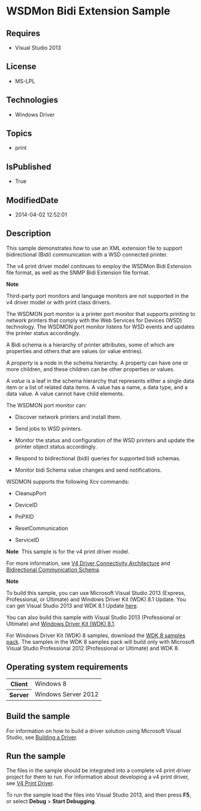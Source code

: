 # WSDMon Bidi Extension Sample
## Requires
* Visual Studio 2013
## License
* MS-LPL
## Technologies
* Windows Driver
## Topics
* print
## IsPublished
* True
## ModifiedDate
* 2014-04-02 12:52:01
## Description

<div id="mainSection">
<p>This sample demonstrates how to use an XML extension file to support bidirectional (Bidi) communication with a WSD connected printer.
</p>
<p>The v4 print driver model continues to employ the WSDMon Bidi Extension file format, as well as the SNMP Bidi Extension file format.</p>
<p class="note"><b>Note</b>&nbsp;&nbsp;</p>
<p class="note">Third-party port monitors and language monitors are not supported in the v4 driver model or with print class drivers.</p>
<p></p>
<p>The WSDMON port monitor is a printer port monitor that supports printing to network printers that comply with the Web Services for Devices (WSD) technology. The WSDMON port monitor listens for WSD events and updates the printer status accordingly.</p>
<p>A Bidi schema is a hierarchy of printer attributes, some of which are properties and others that are values (or value entries).</p>
<p>A <i>property</i> is a node in the schema hierarchy. A property can have one or more children, and these children can be other properties or values.</p>
<p>A <i>value</i> is a leaf in the schema hierarchy that represents either a single data item or a list of related data items. A value has a name, a data type, and a data value. A value cannot have child elements.</p>
<p>The WSDMON port monitor can:</p>
<ul>
<li>
<p>Discover network printers and install them.</p>
</li><li>
<p>Send jobs to WSD printers.</p>
</li><li>
<p>Monitor the status and configuration of the WSD printers and update the printer object status accordingly.</p>
</li><li>
<p>Respond to bidirectional (bidi) queries for supported bidi schemas.</p>
</li><li>
<p>Monitor bidi Schema value changes and send notifications.</p>
</li></ul>
<p>WSDMON supports the following Xcv commands:</p>
<ul>
<li>
<p>CleanupPort</p>
</li><li>
<p>DeviceID</p>
</li><li>
<p>PnPXID</p>
</li><li>
<p>ResetCommunication</p>
</li><li>
<p>ServiceID</p>
</li></ul>
<p class="note"><b>Note</b>&nbsp;&nbsp;This sample is for the v4 print driver model.</p>
<p>For more information, see <a href="http://msdn.microsoft.com/en-us/library/windows/hardware/">
V4 Driver Connectivity Architecture</a> and <a href="http://msdn.microsoft.com/en-us/library/windows/hardware/ff545169(v=vs.85).aspx">
Bidirectional Communication Schema</a>.</p>
<p class="note"><b>Note</b>&nbsp;&nbsp;</p>
<p class="note">To build this sample, you can use Microsoft Visual Studio&nbsp;2013 (Express, Professional, or Ultimate) and Windows Driver Kit (WDK)&nbsp;8.1 Update. You can get Visual Studio&nbsp;2013 and WDK&nbsp;8.1 Update
<a href="http://go.microsoft.com/fwlink/p/?LInkID=239721">here</a>.</p>
<p class="note">You can also build this sample with Visual Studio&nbsp;2013 (Professional or Ultimate) and
<a href="http://go.microsoft.com/fwlink/p/?LInkID=391348">Windows Driver Kit (WDK)&nbsp;8.1</a>.</p>
<p class="note">For Windows Driver Kit (WDK)&nbsp;8 samples, download the <a href=" http://go.microsoft.com/fwlink/?LinkId=317090">
WDK&nbsp;8 samples pack</a>. The samples in the WDK&nbsp;8 samples pack will build only with Microsoft Visual Studio Professional&nbsp;2012 (Professional or Ultimate) and WDK&nbsp;8.</p>
<p></p>
<h2>Operating system requirements</h2>
<table>
<tbody>
<tr>
<th>Client</th>
<td><dt>Windows&nbsp;8 </dt></td>
</tr>
<tr>
<th>Server</th>
<td><dt>Windows Server&nbsp;2012 </dt></td>
</tr>
</tbody>
</table>
<h2>Build the sample</h2>
<p>For information on how to build a driver solution using Microsoft Visual Studio, see
<a href="http://msdn.microsoft.com/en-us/library/windows/hardware/ff554644">Building a Driver</a>.</p>
<h2>Run the sample</h2>
<p>The files in the sample should be integrated into a complete v4 print driver project for them to run. For information about developing a v4 print driver, see
<a href="http://msdn.microsoft.com/en-US/library/windows/hardware/hh706306(v=vs.85).aspx">
V4 Print Driver</a>.</p>
<p>To run the sample load the files into Visual Studio&nbsp;2013, and then press <b>F5</b>, or select
<b>Debug</b> &gt; <b>Start Debugging</b>.</p>
</div>
